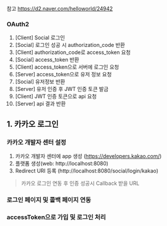 참고 https://d2.naver.com/helloworld/24942

### OAuth2 
1. [Client] Social 로그인
2. [Social] 로그인 성공 시 authorization_code 반환
3. [Client] authorization_code로 access_token 요청
4. [Social] access_token 반환
5. [Client] access_token으로 서버에 로그인 요청
6. [Server] access_token으로 유저 정보 요청
7. [Social] 유저정보 반환 
8. [Server] 유저 인증 후 JWT 인증 토큰 발금
9. [Client] JWT 인증 토큰으로 api 요청
10. [Server] api 결과 반환

## 1. 카카오 로그인
### 카카오 개발자 센터 설정
1. 카카오 개발자 센터에 app 생성 (https://developers.kakao.com/)
2. 플랫폼 생성(web: http://localhost:8080)
3. Redirect URI 등록 (http://localhost:8080/social/login/kakao)
  > 카카오 로그인 연동 후 인증 성공시 Callback 받을 URL
### 로그인 페이지 및 콜백 페이지 연동
### accessToken으로 가입 및 로그인 처리
